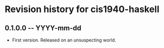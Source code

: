 # Revision history for cis1940-haskell

## 0.1.0.0 -- YYYY-mm-dd

* First version. Released on an unsuspecting world.
